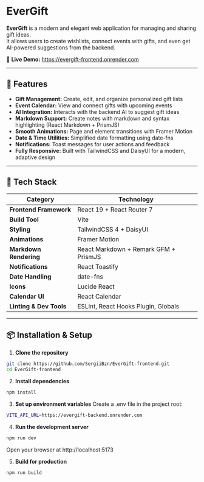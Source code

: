 # EverGift

**EverGift** is a modern and elegant web application for managing and sharing gift ideas.  
It allows users to create wishlists, connect events with gifts, and even get AI-powered suggestions from the backend.

🔗 **Live Demo:** https://evergift-frontend.onrender.com 

---

## 🚀 Features

- **Gift Management:** Create, edit, and organize personalized gift lists  
- **Event Calendar:** View and connect gifts with upcoming events  
- **AI Integration:** Interacts with the backend AI to suggest gift ideas  
- **Markdown Support:** Create notes with markdown and syntax highlighting (React Markdown + PrismJS)  
- **Smooth Animations:** Page and element transitions with Framer Motion  
- **Date & Time Utilities:** Simplified date formatting using date-fns  
- **Notifications:** Toast messages for user actions and feedback  
- **Fully Responsive:** Built with TailwindCSS and DaisyUI for a modern, adaptive design  

---

## 🧰 Tech Stack

| Category | Technology |
|-----------|-------------|
| **Frontend Framework** | React 19 + React Router 7 |
| **Build Tool** | Vite |
| **Styling** | TailwindCSS 4 + DaisyUI |
| **Animations** | Framer Motion |
| **Markdown Rendering** | React Markdown + Remark GFM + PrismJS |
| **Notifications** | React Toastify |
| **Date Handling** | date-fns |
| **Icons** | Lucide React |
| **Calendar UI** | React Calendar |
| **Linting & Dev Tools** | ESLint, React Hooks Plugin, Globals |

---

## 📦 Installation & Setup

1. **Clone the repository**
```bash
git clone https://github.com/SergiiBzn/EverGift-frontend.git
cd EverGift-frontend
```

2. **Install dependencies**
```bash
npm install
```

3. **Set up environment variables**
Create a .env file in the project root:
```bash
VITE_API_URL=https://evergift-backend.onrender.com
```

4. **Run the development server**
```bash
npm run dev
````

Open your browser at http://localhost:5173

5. **Build for production**
```bash
npm run build
```